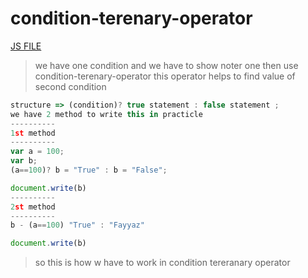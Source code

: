 # condition-terenary-operator
[JS FILE](../JS/16-condition-terenary-operator.js)
> we have one condition and we have to show noter one then use condition-terenary-operator
this operator helps to find value of second condition
```javascript
structure => (condition)? true statement : false statement ;
we have 2 method to write this in practicle
----------
1st method
----------
var a = 100;
var b;
(a==100)? b = "True" : b = "False";

document.write(b)
----------
2st method
----------
b - (a==100) "True" : "Fayyaz"

document.write(b)
```
> so this is how w have to work in condition tereranary operator